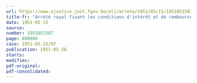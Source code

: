 ```yaml
---
url: https://www.ejustice.just.fgov.be/eli/arrete/1951/05/15/1951051507/justel
title-fr: "Arrêté royal fixant les conditions d'intérêt et de remboursement de certains capitaux mis à la disposition de la Société nationale de la Petite Propriété Terrienne"
date: 1951-05-15
source:
number: 1951051507
page: 888888
case: 1951-05-15/07
publication: 1951-05-28
starts:
modifies:
pdf-original:
pdf-consolidated:
---
```


